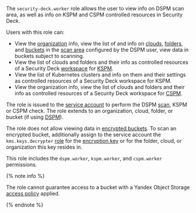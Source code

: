 The `security-deck.worker` role allows the user to view info on DSPM scan area, as well as info on KSPM and CSPM controlled resources in Security Deck.

Users with this role can:

* View the [organization](../../organization/concepts/organization.md) info, view the list of and info on [clouds](../../resource-manager/concepts/resources-hierarchy.md#cloud), [folders](../../resource-manager/concepts/resources-hierarchy.md#folder), and [buckets](../../storage/concepts/bucket.md) in the [scan area](../../security-deck/concepts/dspm.md#data-source) configured by the DSPM user, view data in buckets subject to scanning.
* View the list of clouds and folders and their info as controlled resources of a Security Deck [workspace](../../security-deck/concepts/workspace.md) for [KSPM](../../security-deck/concepts/kspm.md).
* View the list of Kubernetes clusters and info on them and their settings as controlled resources of a Security Deck workspace for KSPM.
* View the organization info, view the list of clouds and folders and their info as controlled resources of a Security Deck workspace for [CSPM](../../security-deck/concepts/cspm.md).

The role is issued to the [service account](../../iam/concepts/users/service-accounts.md) to perform the DSPM [scan](../../security-deck/concepts/dspm.md#scanning), KSPM or CSPM check. The role extends to an organization, cloud, folder, or bucket (if using [DSPM](../../security-deck/concepts/dspm.md)).

The role does not allow viewing data in [encrypted buckets](../../storage/concepts/encryption.md). To scan an encrypted bucket, additionally assign to the service account the `kms.keys.decrypter` [role](../../kms/security/index.md#kms-keys-encrypter) for the [encryption key](../../kms/security/index.md#kms-keys-encrypter) or for the folder, cloud, or organization this key resides in.

This role includes the `dspm.worker`, `kspm.worker`, and `cspm.worker` permissions.

{% note info %}

The role cannot guarantee access to a bucket with a Yandex Object Storage [access policy](../../storage/security/policy.md) applied.

{% endnote %}

